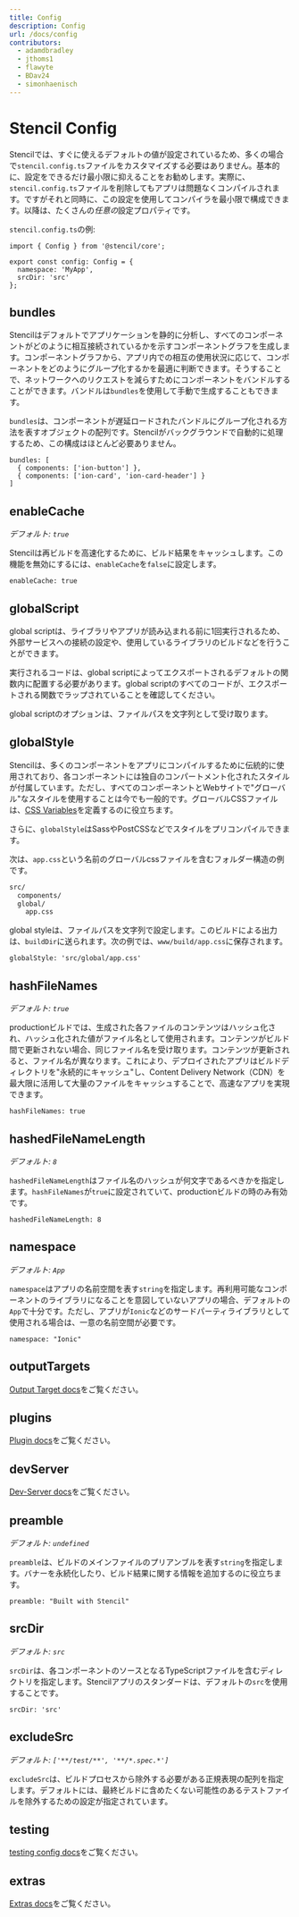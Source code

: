```yaml
---
title: Config
description: Config
url: /docs/config
contributors:
  - adamdbradley
  - jthoms1
  - flawyte
  - BDav24
  - simonhaenisch
---
```


# Stencil Config

Stencilでは、すぐに使えるデフォルトの値が設定されているため、多くの場合で`stencil.config.ts`ファイルをカスタマイズする必要はありません。基本的に、設定をできるだけ最小限に抑えることをお勧めします。実際に、`stencil.config.ts`ファイルを削除してもアプリは問題なくコンパイルされます。ですがそれと同時に、この設定を使用してコンパイラを最小限で構成できます。以降は、たくさんの*任意の*設定プロパティです。

`stencil.config.ts`の例:

```tsx
import { Config } from '@stencil/core';

export const config: Config = {
  namespace: 'MyApp',
  srcDir: 'src'
};
```

## bundles

Stencilはデフォルトでアプリケーションを静的に分析し、すべてのコンポーネントがどのように相互接続されているかを示すコンポーネントグラフを生成します。コンポーネントグラフから、アプリ内での相互の使用状況に応じて、コンポーネントをどのようにグループ化するかを最適に判断できます。そうすることで、ネットワークへのリクエストを減らすためにコンポーネントをバンドルすることができます。バンドルは`bundles`を使用して手動で生成することもできます。

`bundles`は、コンポーネントが遅延ロードされたバンドルにグループ化される方法を表すオブジェクトの配列です。Stencilがバックグラウンドで自動的に処理するため、この構成はほとんど必要ありません。

```tsx
bundles: [
  { components: ['ion-button'] },
  { components: ['ion-card', 'ion-card-header'] }
]
```


## enableCache

*デフォルト: `true`*

Stencilは再ビルドを高速化するために、ビルド結果をキャッシュします。この機能を無効にするには、`enableCache`を`false`に設定します。

```tsx
enableCache: true
```


## globalScript

global scriptは、ライブラリやアプリが読み込まれる前に1回実行されるため、外部サービスへの接続の設定や、使用しているライブラリのビルドなどを行うことができます。

実行されるコードは、global scriptによってエクスポートされるデフォルトの関数内に配置する必要があります。global scriptのすべてのコードが、エクスポートされる関数でラップされていることを確認してください。

global scriptのオプションは、ファイルパスを文字列として受け取ります。


## globalStyle

Stencilは、多くのコンポーネントをアプリにコンパイルするために伝統的に使用されており、各コンポーネントには独自のコンパートメント化されたスタイルが付属しています。ただし、すべてのコンポーネントとWebサイトで"グローバル"なスタイルを使用することは今でも一般的です。グローバルCSSファイルは、[CSS Variables](../components/styling)を定義するのに役立ちます。

さらに、`globalStyle`はSassやPostCSSなどでスタイルをプリコンパイルできます。

次は、`app.css`という名前のグローバルcssファイルを含むフォルダー構造の例です。

```bash
src/
  components/
  global/
    app.css
```

global styleは、ファイルパスを文字列で設定します。このビルドによる出力は、`buildDir`に送られます。次の例では、`www/build/app.css`に保存されます。

```tsx
globalStyle: 'src/global/app.css'
```


## hashFileNames

*デフォルト: `true`*

productionビルドでは、生成された各ファイルのコンテンツはハッシュ化され、ハッシュ化された値がファイル名として使用されます。コンテンツがビルド間で更新されない場合、同じファイル名を受け取ります。コンテンツが更新されると、ファイル名が異なります。これにより、デプロイされたアプリはビルドディレクトリを"永続的にキャッシュ"し、Content Delivery Network（CDN）を最大限に活用して大量のファイルをキャッシュすることで、高速なアプリを実現できます。

```tsx
hashFileNames: true
```


## hashedFileNameLength

*デフォルト: `8`*

`hashedFileNameLength`はファイル名のハッシュが何文字であるべきかを指定します。`hashFileNames`が`true`に設定されていて、productionビルドの時のみ有効です。

```tsx
hashedFileNameLength: 8
```


## namespace

*デフォルト: `App`*

`namespace`はアプリの名前空間を表す`string`を指定します。再利用可能なコンポーネントのライブラリになることを意図していないアプリの場合、デフォルトの`App`で十分です。ただし、アプリが`Ionic`などのサードパーティライブラリとして使用される場合は、一意の名前空間が必要です。

```tsx
namespace: "Ionic"
```


## outputTargets

[Output Target docs](/docs/output-targets)をご覧ください。


## plugins

[Plugin docs](/docs/plugins)をご覧ください。


## devServer

[Dev-Server docs](/docs/dev-server)をご覧ください。


## preamble

*デフォルト: `undefined`*

`preamble`は、ビルドのメインファイルのプリアンブルを表す`string`を指定します。バナーを永続化したり、ビルド結果に関する情報を追加するのに役立ちます。

```tsx
preamble: "Built with Stencil"
```


## srcDir

*デフォルト: `src`*

`srcDir`は、各コンポーネントのソースとなるTypeScriptファイルを含むディレクトリを指定します。Stencilアプリのスタンダードは、デフォルトの`src`を使用することです。

```tsx
srcDir: 'src'
```


## excludeSrc

*デフォルト: `['**/test/**', '**/*.spec.*']`*

`excludeSrc`は、ビルドプロセスから除外する必要がある正規表現の配列を指定します。デフォルトには、最終ビルドに含めたくない可能性のあるテストファイルを除外するための設定が指定されています。


## testing

[testing config docs](/docs/testing-config)をご覧ください。


## extras

[Extras docs](/docs/config-extras)をご覧ください。
